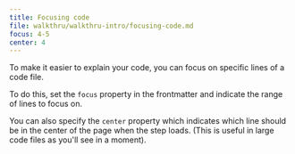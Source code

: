 ```yaml
---
title: Focusing code
file: walkthru/walkthru-intro/focusing-code.md
focus: 4-5
center: 4
---
```


To make it easier to explain your code, you can focus on specific lines of a code file.

To do this, set the `focus` property in the frontmatter and indicate the range of lines to focus on. 

You can also specify the `center` property which indicates which line should be in the center of the page when the step loads. (This is useful in large code files as you'll see in a moment).

